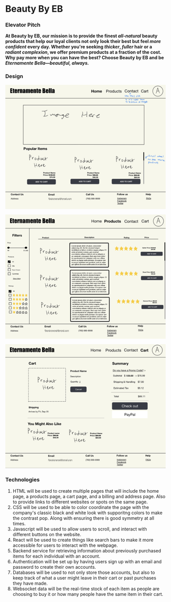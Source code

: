 # Beauty By EB

### Elevator Pitch
**At Beauty by EB, our mission is to provide the finest _all-natural_ beauty products that help our loyal clients not only look their best but feel _more confident_ every day. Whether you're seeking _thicker_, _fuller_ hair or a _radiant complexion_, we offer premium products at a fraction of the cost. Why pay more when you can have the best? Choose Beauty by EB and be _Eternamente Bella—beautiful, always._**

### Design
![Home Page](Images/IMG_0010.jpg)

![Products Page](Images/IMG_0011.jpg)

![Cart Page](Images/IMG_0012.jpg)

### Technologies
1. HTML will be used to create multiple pages that will include the home page, a products page, a cart page, and a billing and address page. Also to provide links to different websites or spots on the same page.
2. CSS will be used to be able to color coordinate the page with the company's classic black and white look with supporitng colors to make the contrast pop. Along with ensuring there is good symmetry at all times.
3. Javascript will be used to allow users to scroll, and interact with different buttons on the website.
4. React will be used to create things like search bars to make it more accessible for users to interact with the webpage.
5. Backend service for retrieving information about previously purchased items for each individual with an account.
6. Authentication will be set up by having users sign up with an email and password to create their own accounts.
7. Databases will be used to not only store those accounts, but also to keep track of what a user might leave in their cart or past purchases they have made.
8. Websocket data will be the real-time stock of each item as people are choosing to buy it or how many people have the same item in their cart.

